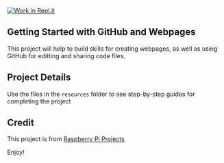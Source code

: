 [![Work in Repl.it](https://classroom.github.com/assets/work-in-replit-14baed9a392b3a25080506f3b7b6d57f295ec2978f6f33ec97e36a161684cbe9.svg)](https://classroom.github.com/online_ide?assignment_repo_id=3803071&assignment_repo_type=AssignmentRepo)
## Getting Started with GitHub and Webpages

This project will help to build skills for creating webpages, as well as using GitHub for editting and sharing code files. 

## Project Details
Use the files in the `resources` folder to see step-by-step guides for completing the project

## Credit
This project is from [Raspberry Pi Projects](https://projects.raspberrypi.org/en/projects/pixel-art)

Enjoy!
